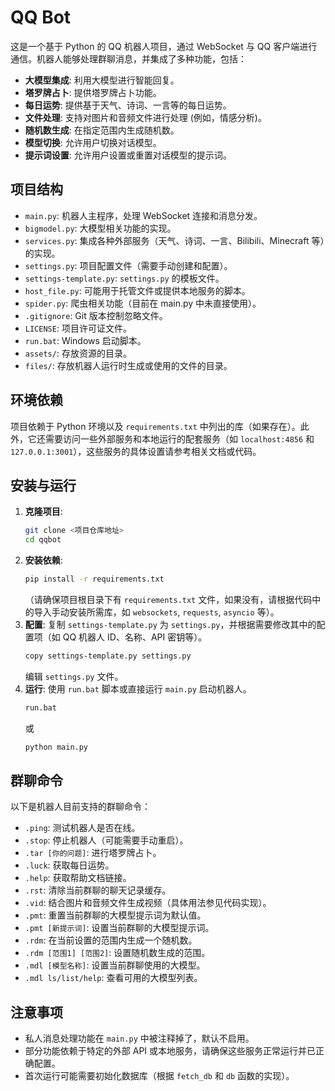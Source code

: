 # QQ Bot

这是一个基于 Python 的 QQ 机器人项目，通过 WebSocket 与 QQ 客户端进行通信。机器人能够处理群聊消息，并集成了多种功能，包括：

-   **大模型集成**: 利用大模型进行智能回复。
-   **塔罗牌占卜**: 提供塔罗牌占卜功能。
-   **每日运势**: 提供基于天气、诗词、一言等的每日运势。
-   **文件处理**: 支持对图片和音频文件进行处理 (例如，情感分析)。
-   **随机数生成**: 在指定范围内生成随机数。
-   **模型切换**: 允许用户切换对话模型。
-   **提示词设置**: 允许用户设置或重置对话模型的提示词。

## 项目结构

-   `main.py`: 机器人主程序，处理 WebSocket 连接和消息分发。
-   `bigmodel.py`: 大模型相关功能的实现。
-   `services.py`: 集成各种外部服务（天气、诗词、一言、Bilibili、Minecraft 等）的实现。
-   `settings.py`: 项目配置文件（需要手动创建和配置）。
-   `settings-template.py`: `settings.py` 的模板文件。
-   `host_file.py`: 可能用于托管文件或提供本地服务的脚本。
-   `spider.py`: 爬虫相关功能（目前在 main.py 中未直接使用）。
-   `.gitignore`: Git 版本控制忽略文件。
-   `LICENSE`: 项目许可证文件。
-   `run.bat`: Windows 启动脚本。
-   `assets/`: 存放资源的目录。
-   `files/`: 存放机器人运行时生成或使用的文件的目录。

## 环境依赖

项目依赖于 Python 环境以及 `requirements.txt` 中列出的库（如果存在）。此外，它还需要访问一些外部服务和本地运行的配套服务（如 `localhost:4856` 和 `127.0.0.1:3001`），这些服务的具体设置请参考相关文档或代码。

## 安装与运行

1.  **克隆项目**:
    ```bash
    git clone <项目仓库地址>
    cd qqbot
    ```
2.  **安装依赖**:
    ```bash
    pip install -r requirements.txt
    ```
    （请确保项目根目录下有 `requirements.txt` 文件，如果没有，请根据代码中的导入手动安装所需库，如 `websockets`, `requests`, `asyncio` 等）。
3.  **配置**:
    复制 `settings-template.py` 为 `settings.py`，并根据需要修改其中的配置项（如 QQ 机器人 ID、名称、API 密钥等）。
    ```bash
    copy settings-template.py settings.py
    ```
    编辑 `settings.py` 文件。
4.  **运行**:
    使用 `run.bat` 脚本或直接运行 `main.py` 启动机器人。
    ```bash
    run.bat
    ```
    或
    ```bash
    python main.py
    ```

## 群聊命令

以下是机器人目前支持的群聊命令：

-   `.ping`: 测试机器人是否在线。
-   `.stop`: 停止机器人（可能需要手动重启）。
-   `.tar [你的问题]`: 进行塔罗牌占卜。
-   `.luck`: 获取每日运势。
-   `.help`: 获取帮助文档链接。
-   `.rst`: 清除当前群聊的聊天记录缓存。
-   `.vid`: 结合图片和音频文件生成视频（具体用法参见代码实现）。
-   `.pmt`: 重置当前群聊的大模型提示词为默认值。
-   `.pmt [新提示词]`: 设置当前群聊的大模型提示词。
-   `.rdm`: 在当前设置的范围内生成一个随机数。
-   `.rdm [范围1] [范围2]`: 设置随机数生成的范围。
-   `.mdl [模型名称]`: 设置当前群聊使用的大模型。
-   `.mdl ls/list/help`: 查看可用的大模型列表。

## 注意事项

-   私人消息处理功能在 `main.py` 中被注释掉了，默认不启用。
-   部分功能依赖于特定的外部 API 或本地服务，请确保这些服务正常运行并已正确配置。
-   首次运行可能需要初始化数据库（根据 `fetch_db` 和 `db` 函数的实现）。